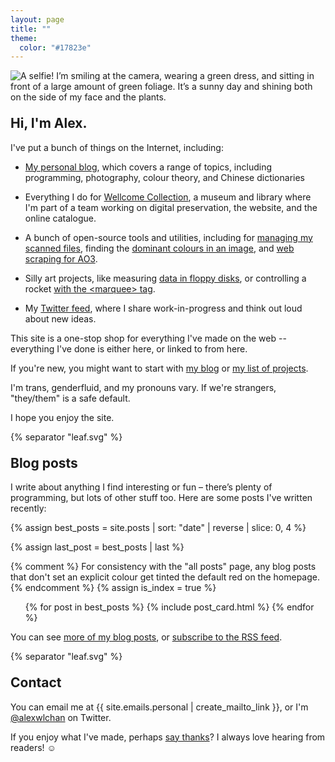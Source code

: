 ```yaml
---
layout: page
title: ""
theme:
  color: "#17823e"
---
```


<style>
  h2 {
    margin-top: 1em;
  }
</style>

<img src="/images/profile_green_1x.jpg" class="fullwidth_img" srcset="/images/profile_green_1x.jpg 1x, /images/profile_green_2x.jpg 2x" alt="A selfie! I’m smiling at the camera, wearing a green dress, and sitting in front of a large amount of green foliage. It’s a sunny day and shining both on the side of my face and the plants.">

## Hi, I'm Alex.

I've put a bunch of things on the Internet, including:

*   [My personal blog](/all-posts/), which covers a range of topics, including programming, photography, colour theory, and Chinese dictionaries

*   Everything I do for [Wellcome Collection](/projects/#wellcome-collection), a museum and library where I'm part of a team working on digital preservation, the website, and the online catalogue.

*   A bunch of open-source tools and utilities, including for [managing my scanned files](https://github.com/alexwlchan/docstore), finding the [dominant colours in an image](https://github.com/alexwlchan/dominant_colours), and [web scraping for AO3](https://github.com/alexwlchan/ao3).

*   Silly art projects, like measuring [data in floppy disks](https://howlongismydata.glitch.me/), or controlling a rocket [with the &lt;marquee&gt; tag](https://marquee-rocket.glitch.me/).

*   My [Twitter feed](https://twitter.com/alexwlchan), where I share work-in-progress and think out loud about new ideas.

This site is a one-stop shop for everything I've made on the web -- everything I've done is either here, or linked to from here.

If you're new, you might want to start with [my blog](/all-posts/) or [my list of projects](/projects/).

I'm trans, genderfluid, and my pronouns vary.
If we're strangers, "they/them" is a safe default.

I hope you enjoy the site.

{% separator "leaf.svg" %}

## Blog posts

I write about anything I find interesting or fun – there’s plenty of programming, but lots of other stuff too.
Here are some posts I've written recently:

{% assign best_posts = site.posts | sort: "date" | reverse | slice: 0, 4 %}

<!--
  The styles in "article_cards.scss" will switch between three layouts:

  *   a 1×3 column (mobile devices)
  *   a 2×2 grid (regular screens)
  *   a 3×1 row (wide screens)

  This is meant to be a sample of posts, not a full list.  I don't want
  too many on mobile devices, and I don't want a single item on its own
  on the second row on a wide screen.

  This CSS will hide the fourth post on mobile/wide screens.
-->

{% assign last_post = best_posts | last %}

<style>
  @media screen and (max-width: 500px) {
    #{{ last_post.slug }} {
      display: none;
    }
  }

  @media screen and (min-width: 1000px) {
    #{{ last_post.slug }} {
      display: none;
    }
  }
</style>

{% comment %}
  For consistency with the "all posts" page, any blog posts that don't
  set an explicit colour get tinted the default red on the homepage.
{% endcomment %}
{% assign is_index = true %}

<ul class="post_cards">
{% for post in best_posts %}
  {% include post_card.html %}
{% endfor %}
</ul>

You can see [more of my blog posts](/all-posts/), or [subscribe to the RSS feed](/atom.xml).

{% separator "leaf.svg" %}

## Contact

You can email me at {{ site.emails.personal | create_mailto_link }}, or I'm [@alexwlchan](https://twitter.com/alexwlchan) on Twitter.

If you enjoy what I've made, perhaps [say thanks](/say-thanks/)?
I always love hearing from readers! ☺️
